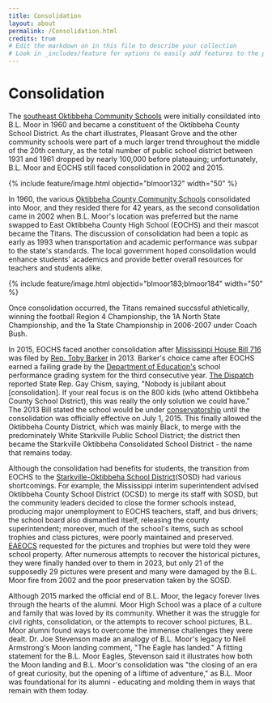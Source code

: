 ```yaml
---
title: Consolidation 
layout: about
permalink: /Consolidation.html
credits: true
# Edit the markdown on in this file to describe your collection
# Look in _includes/feature for options to easily add features to the page
---
```


# Consolidation 

The [southeast Oktibbeha Community Schools](/foundations%20(2).md) were initially consildated into B.L. Moor in 1960 and became a constituent of the Oktibbeha County School District. As the chart illustrates, Pleasant Grove and the other community schools were part of a much larger trend throughout the middle of the 20th century, as the total number of public school district between 1931 and 1961 dropped by nearly 100,000 before plateauing; unfortunately, B.L. Moor and EOCHS still faced consolidation in 2002 and 2015. 

{% include feature/image.html objectid="blmoor132" width="50" %}

In 1960, the various [Oktibbeha County Community Schools](/foundations%20(2).md) consolidated into Moor, and they resided there for 42 years, as the second consolidation came in 2002 when B.L. Moor's location was preferred but the name swapped to East Oktibbeha County High School (EOCHS) and their mascot became the Titans. The discussion of consolidation had been a topic as early as 1993 when transportation and academic performance was subpar to the state's standards. The local government hoped consolidation would enhance students' academics and provide better overall resources for teachers and students alike. 

{% include feature/image.html objectid="blmoor183;blmoor184" width="50" %}

Once consolidation occurred, the Titans remained succssful athletically, winning the football Region 4 Championship, the 1A North State Championship, and the 1a State Championship in 2006-2007 under Coach Bush. 

In 2015, EOCHS faced another consolidation after [Mississippi House Bill 716](http://www.legislature.ms.gov/legislation/previous-sessions/) was filed by [Rep. Toby Barker](https://www.hattiesburgms.com/tobybarker/) in 2013. Barker's choice came after EOCHS earned a failing grade by the [Department of Education's](https://www.mdek12.org/OA/ODSP) school performance grading system for the third consecutive year. [The Dispatch](https://cdispatch.com/news/2013-02-13/house-passes-oktibbeha-starkville-school-consolidation-bill/) reported State Rep. Gay Chism, saying, "Nobody is jubilant about [consolidation]. If your real focus is on the 800 kids (who attend Oktibbeha County School District), this was really the only solution we could have." The 2013 Bill stated the school would be under [conservatorship](https://sos.ms.gov/ACProposed/00018146b.pdf) until the consolidation was officially effective on July 1, 2015. This finally allowed the Oktibbeha County District, which was mainly Black, to merge with the predominately White Starkville Public School District; the district then became the Starkville Oktibbeha Consolidated School District - the name that remains today. 

Although the consolidation had benefits for students, the transition from EOCHS to the [Starkville-Oktibbeha School District](https://www.starkvillesd.com/)(SOSD) had various shortcomings. For example, the Mississippi interim superintendent advised Oktibbeha County School District (OCSD) to merge its staff with SOSD, but the community leaders decided to close the former schools instead, producing major unemployment to EOCHS teachers, staff, and bus drivers; the school board also dismantled itself, releasing the county superintendent; moreover, much of the school's items, such as school trophies and class pictures, were poorly maintained and preserved. [EAEOCS](/About%20EAEOCS.md) requested for the pictures and trophies but were told they were school property. After numerous attempts to recover the historical pictures, they were finally handed over to them in 2023, but only 21 of the supposedly 29 pictures were present and many were damaged by the B.L. Moor fire from 2002 and the poor preservation taken by the SOSD. 

Although 2015 marked the official end of B.L. Moor, the legacy forever lives through the hearts of the alumni. Moor High School was a place of a culture and family that was loved by its community. Whether it was the struggle for civil rights, consolidation, or the attempts to recover school pictures, B.L. Moor alumni found ways to overcome the immense challenges they were dealt. Dr. Joe Stevenson made an analogy of B.L. Moor's legacy to Neil Armstrong's Moon landing comment, "The Eagle has landed." A fitting statement for the B.L. Moor Eagles, Stevenson said it illustrates how both the Moon landing and B.L. Moor's consolidation was "the closing of an era of great curiosity, but the opening of a liftime of adventure," as B.L. Moor was foundational for its alumni - educating and molding them in ways that remain with them today. 